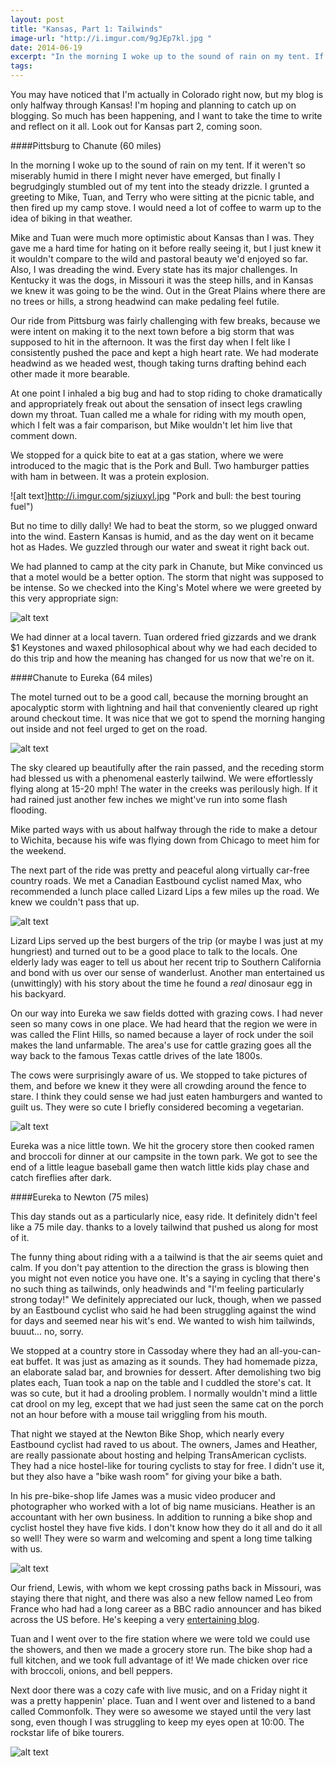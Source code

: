 ```yaml
---
layout: post
title: "Kansas, Part 1: Tailwinds"
image-url: "http://i.imgur.com/9gJEp7kl.jpg "
date: 2014-06-19
excerpt: "In the morning I woke up to the sound of rain on my tent. If it weren't so miserably humid in there I might never have emerged, but finally I begrudgingly stumbled out of my tent into the steady drizzle. I grunted a greeting to Mike, Tuan, and Terry who were  sitting at the picnic table, and then fired up my camp stove. I would need a lot of coffee to warm up to the idea of biking in that weather."
tags:
---
```


You may have noticed that I'm actually in Colorado right now, but my blog is only halfway through Kansas! I'm hoping and planning to catch up on blogging. So much has been happening, and I want to take the time to write and reflect on it all. Look out for Kansas part 2, coming soon.

####Pittsburg to Chanute (60 miles)

In the morning I woke up to the sound of rain on my tent. If it weren't so miserably humid in there I might never have emerged, but finally I begrudgingly stumbled out of my tent into the steady drizzle. I grunted a greeting to Mike, Tuan, and Terry who were  sitting at the picnic table, and then fired up my camp stove. I would need a lot of coffee to warm up to the idea of biking in that weather. 

Mike and Tuan were much more optimistic about Kansas than I was. They gave me a hard time for hating on it before really seeing it, but I just knew it it wouldn't compare to the wild and pastoral beauty we'd enjoyed so far. Also, I was dreading the wind. Every state has its major challenges. In Kentucky it was the dogs, in Missouri it was the steep hills, and in Kansas we knew it was going to be the wind. Out in the Great Plains where there are no trees or hills, a strong headwind can make pedaling feel futile.

Our ride from Pittsburg was fairly challenging with few breaks, because we were intent on making it to the next town before a big storm that was supposed to hit in the afternoon. It was the first day when I felt like I consistently pushed the pace and kept a high heart rate. We had moderate headwind as we headed west, though taking turns drafting behind each other made it more bearable. 

At one point I inhaled a big bug and had to stop riding to choke dramatically and appropriately freak out about the sensation of insect legs crawling down my throat. Tuan called me a whale for riding with my mouth open, which I felt was a fair comparison, but Mike wouldn't let him live that comment down. 

We stopped for a quick bite to eat at a gas station, where we were introduced to the magic that is the Pork and Bull. Two hamburger patties with ham in between. It was a protein explosion.

![alt text]http://i.imgur.com/sjziuxyl.jpg "Pork and bull: the best touring fuel")

But no time to dilly dally! We had to beat the storm, so we plugged onward into the wind. Eastern Kansas is humid, and as the day went on it became hot as Hades. We guzzled through our water and sweat it right back out.

We had planned to camp at the city park in Chanute, but Mike convinced us that a motel would be a better option. The storm that night was supposed to be intense. So we checked into the King's Motel where we were greeted by this very appropriate sign:

![alt text](http://i.imgur.com/BzLlQNql.jpg "Sign at our motel")

We had dinner at a local tavern. Tuan ordered fried gizzards and we drank $1 Keystones and waxed philosophical about why we had each decided to do this trip and how the meaning has changed for us now that we're on it.

####Chanute to Eureka (64 miles)

The motel turned out to be a good call, because the morning brought an apocalyptic storm with lightning and hail that conveniently cleared up right around checkout time. It was nice that we got to spend the morning hanging out inside and not feel urged to get on the road. 

![alt text](http://i.imgur.com/0n76Pinl.jpg "Glad we were watching the storm from the comfort of a motel room!")

The sky cleared up beautifully after the rain passed, and the receding storm had blessed us with a phenomenal easterly tailwind. We were effortlessly flying along at 15-20 mph! The water in the creeks was perilously high. If it had rained just another few inches we might've run into some flash flooding.

Mike parted ways with us about halfway through the ride to make a detour to Wichita, because his wife was flying down from Chicago to meet him for the weekend. 

The next part of the ride was pretty and peaceful along virtually car-free country roads. We met a Canadian Eastbound cyclist named Max, who recommended a lunch place called Lizard Lips a few miles up the road. We knew we couldn't pass that up.

![alt text](http://i.imgur.com/GtdOsV1l.jpg "Lizard Lips Diner")

Lizard Lips served up the best burgers of the trip (or maybe I was just at my hungriest) and turned out to be a good place to talk to the locals. One elderly lady was eager to tell us about her recent trip to Southern California and bond with us over our sense of wanderlust. Another man entertained us (unwittingly) with his story about the time he found a *real* dinosaur egg in his backyard.

On our way into Eureka we saw fields dotted with grazing cows. I had never seen so many cows in one place. We had heard that the region we were in was called the Flint Hills, so named because a layer of rock under the soil makes the land unfarmable. The area's use for cattle grazing goes all the way back to the famous Texas cattle drives of the late 1800s.  

The cows were surprisingly aware of us. We stopped to take pictures of them, and before we knew it they were all crowding around the fence to stare. I think they could sense we had just eaten hamburgers and wanted to guilt us. They were so cute I briefly considered becoming a vegetarian.

![alt text](http://i.imgur.com/qb2MMkbl.jpg "Cattle of the Flint Hills")

Eureka was a nice little town. We hit the grocery store then cooked ramen and broccoli for dinner at our campsite in the town park. We got to see the end of a little league baseball game then watch little kids play chase and catch fireflies after dark. 

####Eureka to Newton (75 miles)

This day stands out as a particularly nice, easy ride. It definitely didn't feel like a 75 mile day. thanks to a lovely tailwind that pushed us along for most of it. 

The funny thing about riding with a a tailwind is that the air seems quiet and calm. If you don't pay attention to the direction the grass is blowing then you might not even notice you have one. It's a saying in cycling that there's no such thing as tailwinds, only headwinds and "I'm feeling particularly strong today!" We definitely appreciated our luck, though, when we passed by an Eastbound cyclist who said he had been struggling against the wind for days and seemed near his wit's end. We wanted to wish him tailwinds, buuut... no, sorry.

We stopped at a country store in Cassoday where they had an all-you-can-eat buffet. It was just as amazing as it sounds. They had homemade pizza, an elaborate salad bar, and brownies for dessert. After demolishing two big plates each, Tuan took a nap on the table and I cuddled the store's cat. It was so cute, but it had a drooling problem. I normally wouldn't mind a little cat drool on my leg, except that we had just seen the same cat on the porch not an hour before with a mouse tail wriggling from his mouth.
 
That night we stayed at the Newton Bike Shop, which nearly every Eastbound cyclist had raved to us about. The owners, James and Heather, are really passionate about hosting and helping TransAmerican cyclists. They had a nice hostel-like for touring cyclists to stay for free. I didn't use it, but they also have a "bike wash room" for giving your bike a bath.

In his pre-bike-shop life James was a music video producer and photographer who worked with a lot of big name musicians. Heather is an accountant with her own business. In addition to running a bike shop and cyclist hostel they have five kids. I don't know how they do it all and do it all so well! They were so warm and welcoming and spent a long time talking with us.

![alt text](http://i.imgur.com/vXV4oCRl.jpg "James and Heather")

Our friend, Lewis, with whom we kept crossing paths back in Missouri, was staying there that night, and there was also a new fellow named Leo from France who had had a long career as a BBC radio announcer and has biked across the US before. He's keeping a very [entertaining blog](http://www.crazyguyonabike.com/doc/?doc_id=13270).

Tuan and I went over to the fire station where we were told we could use the showers, and then we made a grocery store run. The bike shop had a full kitchen, and we took full advantage of it! We made chicken over rice with broccoli, onions, and bell peppers. 

Next door there was a cozy cafe with live music, and on a Friday night it was a pretty happenin' place. Tuan and I went over and listened to a band called Commonfolk. They were so awesome we stayed until the very last song, even though I was struggling to keep my eyes open at 10:00. The rockstar life of bike tourers. 

![alt text](http://i.imgur.com/WZaWLFIl.jpg "Commonfolk")
